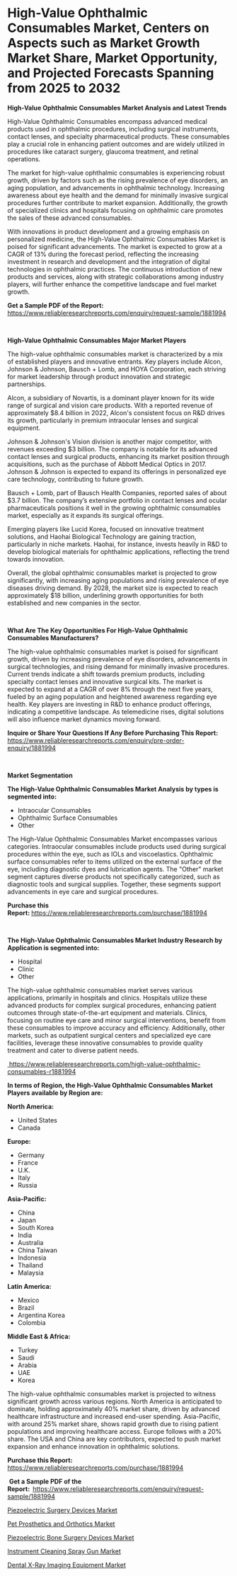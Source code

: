 <p><h1>High-Value Ophthalmic Consumables Market, Centers on Aspects such as Market Growth Market Share, Market Opportunity, and Projected Forecasts Spanning from 2025 to 2032</h1></p><p><strong>High-Value Ophthalmic Consumables Market Analysis and Latest Trends</strong></p>
<p><p>High-Value Ophthalmic Consumables encompass advanced medical products used in ophthalmic procedures, including surgical instruments, contact lenses, and specialty pharmaceutical products. These consumables play a crucial role in enhancing patient outcomes and are widely utilized in procedures like cataract surgery, glaucoma treatment, and retinal operations. </p><p>The market for high-value ophthalmic consumables is experiencing robust growth, driven by factors such as the rising prevalence of eye disorders, an aging population, and advancements in ophthalmic technology. Increasing awareness about eye health and the demand for minimally invasive surgical procedures further contribute to market expansion. Additionally, the growth of specialized clinics and hospitals focusing on ophthalmic care promotes the sales of these advanced consumables.</p><p>With innovations in product development and a growing emphasis on personalized medicine, the High-Value Ophthalmic Consumables Market is poised for significant advancements. The market is expected to grow at a CAGR of 13% during the forecast period, reflecting the increasing investment in research and development and the integration of digital technologies in ophthalmic practices. The continuous introduction of new products and services, along with strategic collaborations among industry players, will further enhance the competitive landscape and fuel market growth.</p></p>
<p><strong>Get a Sample PDF of the Report:&nbsp;</strong> <a href="https://www.reliableresearchreports.com/enquiry/request-sample/1881994?utm_campaign=8&utm_medium=2&utm_source=Github&utm_content=ia&utm_term=05032025&utm_id=high-value-ophthalmic-consumables">https://www.reliableresearchreports.com/enquiry/request-sample/1881994</a></p>
<p>&nbsp;</p>
<p><strong>High-Value Ophthalmic Consumables Major Market Players</strong></p>
<p><p>The high-value ophthalmic consumables market is characterized by a mix of established players and innovative entrants. Key players include Alcon, Johnson & Johnson, Bausch + Lomb, and HOYA Corporation, each striving for market leadership through product innovation and strategic partnerships.</p><p>Alcon, a subsidiary of Novartis, is a dominant player known for its wide range of surgical and vision care products. With a reported revenue of approximately $8.4 billion in 2022, Alcon's consistent focus on R&D drives its growth, particularly in premium intraocular lenses and surgical equipment.</p><p>Johnson & Johnson's Vision division is another major competitor, with revenues exceeding $3 billion. The company is notable for its advanced contact lenses and surgical products, enhancing its market position through acquisitions, such as the purchase of Abbott Medical Optics in 2017. Johnson & Johnson is expected to expand its offerings in personalized eye care technology, contributing to future growth.</p><p>Bausch + Lomb, part of Bausch Health Companies, reported sales of about $3.7 billion. The company’s extensive portfolio in contact lenses and ocular pharmaceuticals positions it well in the growing ophthalmic consumables market, especially as it expands its surgical offerings.</p><p>Emerging players like Lucid Korea, focused on innovative treatment solutions, and Haohai Biological Technology are gaining traction, particularly in niche markets. Haohai, for instance, invests heavily in R&D to develop biological materials for ophthalmic applications, reflecting the trend towards innovation.</p><p>Overall, the global ophthalmic consumables market is projected to grow significantly, with increasing aging populations and rising prevalence of eye diseases driving demand. By 2028, the market size is expected to reach approximately $18 billion, underlining growth opportunities for both established and new companies in the sector.</p></p>
<p>&nbsp;</p>
<p><strong>What Are The Key Opportunities For High-Value Ophthalmic Consumables Manufacturers?</strong></p>
<p><p>The high-value ophthalmic consumables market is poised for significant growth, driven by increasing prevalence of eye disorders, advancements in surgical technologies, and rising demand for minimally invasive procedures. Current trends indicate a shift towards premium products, including specialty contact lenses and innovative surgical kits. The market is expected to expand at a CAGR of over 8% through the next five years, fueled by an aging population and heightened awareness regarding eye health. Key players are investing in R&D to enhance product offerings, indicating a competitive landscape. As telemedicine rises, digital solutions will also influence market dynamics moving forward.</p></p>
<p><strong>Inquire or Share Your Questions If Any Before Purchasing This Report:</strong> <a href="https://www.reliableresearchreports.com/enquiry/pre-order-enquiry/1881994?utm_campaign=8&utm_medium=2&utm_source=Github&utm_content=ia&utm_term=05032025&utm_id=high-value-ophthalmic-consumables">https://www.reliableresearchreports.com/enquiry/pre-order-enquiry/1881994</a></p>
<p>&nbsp;</p>
<p><strong>Market Segmentation</strong></p>
<p><strong>The High-Value Ophthalmic Consumables Market Analysis by types is segmented into:</strong></p>
<p><ul><li>Intraocular Consumables</li><li>Ophthalmic Surface Consumables</li><li>Other</li></ul></p>
<p><p>The High-Value Ophthalmic Consumables Market encompasses various categories. Intraocular consumables include products used during surgical procedures within the eye, such as IOLs and viscoelastics. Ophthalmic surface consumables refer to items utilized on the external surface of the eye, including diagnostic dyes and lubrication agents. The "Other" market segment captures diverse products not specifically categorized, such as diagnostic tools and surgical supplies. Together, these segments support advancements in eye care and surgical procedures.</p></p>
<p><strong>Purchase this Report:&nbsp;</strong><a href="https://www.reliableresearchreports.com/purchase/1881994?utm_campaign=8&utm_medium=2&utm_source=Github&utm_content=ia&utm_term=05032025&utm_id=high-value-ophthalmic-consumables">https://www.reliableresearchreports.com/purchase/1881994</a></p>
<p>&nbsp;</p>
<p><strong>The High-Value Ophthalmic Consumables Market Industry Research by Application is segmented into:</strong></p>
<p><ul><li>Hospital</li><li>Clinic</li><li>Other</li></ul></p>
<p><p>The high-value ophthalmic consumables market serves various applications, primarily in hospitals and clinics. Hospitals utilize these advanced products for complex surgical procedures, enhancing patient outcomes through state-of-the-art equipment and materials. Clinics, focusing on routine eye care and minor surgical interventions, benefit from these consumables to improve accuracy and efficiency. Additionally, other markets, such as outpatient surgical centers and specialized eye care facilities, leverage these innovative consumables to provide quality treatment and cater to diverse patient needs.</p></p>
<p><a href="https://www.reliableresearchreports.com/high-value-ophthalmic-consumables-r1881994?utm_campaign=8&utm_medium=2&utm_source=Github&utm_content=ia&utm_term=05032025&utm_id=high-value-ophthalmic-consumables">&nbsp;https://www.reliableresearchreports.com/high-value-ophthalmic-consumables-r1881994</a></p>
<p><strong>In terms of Region, the High-Value Ophthalmic Consumables Market Players available by Region are:</strong></p>
<p>
    <p> <strong> North America: </strong>
        <ul>
            <li>United States</li>
            <li>Canada</li>
        </ul>
        </p> 
    <p> <strong> Europe: </strong>
        <ul>
            <li>Germany</li>
            <li>France</li>
            <li>U.K.</li>
            <li>Italy</li>
            <li>Russia</li>
        </ul>
        </p> 
    <p> <strong> Asia-Pacific: </strong>
        <ul>
            <li>China</li>
            <li>Japan</li>
            <li>South Korea</li>
            <li>India</li>
            <li>Australia</li>
            <li>China Taiwan</li>
            <li>Indonesia</li>
            <li>Thailand</li>
            <li>Malaysia</li>
        </ul>
        </p> 
    <p> <strong> Latin America: </strong>
        <ul>
            <li>Mexico</li>
            <li>Brazil</li>
            <li>Argentina Korea</li>
            <li>Colombia</li>
        </ul>
        </p> 
    <p> <strong> Middle East & Africa: </strong>
        <ul>
            <li>Turkey</li>
            <li>Saudi</li>
            <li>Arabia</li>
            <li>UAE</li>
            <li>Korea</li>
        </ul>
    </p>
    </p>
<p><p>The high-value ophthalmic consumables market is projected to witness significant growth across various regions. North America is anticipated to dominate, holding approximately 40% market share, driven by advanced healthcare infrastructure and increased end-user spending. Asia-Pacific, with around 25% market share, shows rapid growth due to rising patient populations and improving healthcare access. Europe follows with a 20% share. The USA and China are key contributors, expected to push market expansion and enhance innovation in ophthalmic solutions.</p></p>
<p><strong>Purchase this Report: </strong><a href="https://www.reliableresearchreports.com/purchase/1881994?utm_campaign=8&utm_medium=2&utm_source=Github&utm_content=ia&utm_term=05032025&utm_id=high-value-ophthalmic-consumables">https://www.reliableresearchreports.com/purchase/1881994</a></p>
<p>&nbsp;<strong>Get a Sample PDF of the Report:&nbsp;&nbsp;</strong><a href="https://www.reliableresearchreports.com/enquiry/request-sample/1881994?utm_campaign=8&utm_medium=2&utm_source=Github&utm_content=ia&utm_term=05032025&utm_id=high-value-ophthalmic-consumables">https://www.reliableresearchreports.com/enquiry/request-sample/1881994</a></p>
<p><strong></strong></p>
<p><p><a href="https://github.com/alejnaouare/Market-Research-Report-List-1/blob/main/piezoelectric-surgery-devices-market.md?utm_campaign=8&utm_medium=2&utm_source=Github&utm_content=ia&utm_term=05032025&utm_id=high-value-ophthalmic-consumables">Piezoelectric Surgery Devices Market</a></p><p><a href="https://github.com/awalinfucci/Market-Research-Report-List-1/blob/main/pet-prosthetics-and-orthotics-market.md?utm_campaign=8&utm_medium=2&utm_source=Github&utm_content=ia&utm_term=05032025&utm_id=high-value-ophthalmic-consumables">Pet Prosthetics and Orthotics Market</a></p><p><a href="https://github.com/fraryatena85/Market-Research-Report-List-1/blob/main/piezoelectric-bone-surgery-devices-market.md?utm_campaign=8&utm_medium=2&utm_source=Github&utm_content=ia&utm_term=05032025&utm_id=high-value-ophthalmic-consumables">Piezoelectric Bone Surgery Devices Market</a></p><p><a href="https://github.com/jolinolooman/Market-Research-Report-List-1/blob/main/instrument-cleaning-spray-gun-market.md?utm_campaign=8&utm_medium=2&utm_source=Github&utm_content=ia&utm_term=05032025&utm_id=high-value-ophthalmic-consumables">Instrument Cleaning Spray Gun Market</a></p><p><a href="https://github.com/wyettillesr4/Market-Research-Report-List-1/blob/main/dental-x-ray-imaging-equipment-market.md?utm_campaign=8&utm_medium=2&utm_source=Github&utm_content=ia&utm_term=05032025&utm_id=high-value-ophthalmic-consumables">Dental X-Ray Imaging Equipment Market</a></p></p>